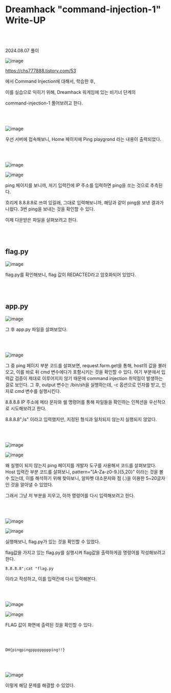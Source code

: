 <!DOCTYPE html>
<html>
<head>
    <link rel="stylesheet" type="text/css" href="style.css">
</head>
<body>
    <h1> Dreamhack "command-injection-1"  Write-UP</h1>
</body>
<br>
<br>
</html>

2024.08.07 풀이

![image](https://github.com/user-attachments/assets/8f249635-1e8a-47c7-9b9e-712445524af1)

https://chs777888.tistory.com/53

에서 Command Injection에 대해서, 학습한 후,

이를 실습으로 익히기 위해, Dreamhack 워게임에 있는 비기너 단계의

command-injection-1 풀어보려고 한다. 

<br>

</br>
  
![image](https://github.com/user-attachments/assets/32ecbe24-03c5-476e-88d4-8932ad5e87f5)

우선 서버에 접속해보니, Home 페이지에 Ping playgrond 라는 내용이 출력되었다. 

<br>

</br>

![image](https://github.com/user-attachments/assets/177844aa-89f8-4b1a-8260-5a313d9019e1)

![image](https://github.com/user-attachments/assets/925ad9c0-2790-46c0-b878-025a3aacb265)

ping 페이지를 보니까, 저기 입력칸에 IP 주소를 입력하면 ping을 쏘는 것으로 추측된다. 

흐리게 8.8.8.8로 쓰여 있길래, 그대로 입력해보니까, 해당과 같이 ping을 보낸 결과가 나왔다. 3번 ping을 보내는 것을 확인할 수 있다.

이제 다운받은 파일을 살펴보려고 한다.

 <br>

</br>

## flag.py
 ![image](https://github.com/user-attachments/assets/92727b1f-fe19-406f-9aab-db027b1ed65c)

flag.py를 확인해보니, flag 값이 REDACTED라고 암호화되어 있었다.

 <br>

</br> 

## app.py
 
![image](https://github.com/user-attachments/assets/2dfc7b73-0970-41a6-8684-938a4198e2e5)

그 후 app.py 파일을 살펴보았다. 

 <br>
</br>  

![image](https://github.com/user-attachments/assets/279c2273-40d0-47ea-a05d-46feb6b33ae8)

그 중 ping 페이지 부분 코드를 살펴보면, request.form.get을 통해, host의 값을 불러오고, 이를 바로 뒤 cmd 변수에다가 포함시키는 것을 확인할 수 있다. 여기 부분에서 입력값 검증이 제대로 이루어지지 않기 때문에 command injection 취약점이 발생하는 걸로 보인다. 그 후, output 변수는 /bin/sh을 실행하는데, -c 옵션으로 인자를 받고, 인자로 cmd 변수를 실행시킨다. 

8.8.8.8 IP 주소에 메타 문자와 쉘 명령어를 통해 파일들을 확인하는 인젝션을 우선적으로 시도해보려고 한다.

8.8.8.8";ls"  이라고 입력했지만, 지정된 형식과 일치되지 않는지 실행되지 않았다.

 <br>
 
</br>   

![image](https://github.com/user-attachments/assets/669ab8c2-9086-44b2-b054-69c8cb450039)

![image](https://github.com/user-attachments/assets/e0b91008-8ff2-4e41-8934-cf3c8944b839)

왜 실행이 되지 않는지 ping 페이지를 개발자 도구를 사용해서 코드를 살펴보았다. Host 입력칸 부분 코드를 살펴보니, pattern="[A-Za-z0-9.]{5,20}" 이라는 것을 볼 수 있는데, 이를 해석하기 위해 찾아보니, 알파벳 대소문자와 점 (.)을 이용한 5~20글자인 것을 알아낼 수 있었다.

그래서 그냥 저 부분을 지우고, 아까 명령어를 다시 입력해보려고 한다.

 <br>
 
</br>  

![image](https://github.com/user-attachments/assets/b94d8248-fec7-4ae6-8d89-7674eb2a59d2)

![image](https://github.com/user-attachments/assets/8ac6b422-a315-47d3-bcba-7cc2cad9567e)

실행해보니, flag.py가 있는 것을 확인할 수 있었다. 

flag값을 가지고 있는 flag.py를 실행시켜 flag값을 출력하게끔 명령어를 작성해보려고 한다. 

```
8.8.8.8";cat "flag.py
```

이라고 작성하고, 이를 입력칸에 다시 입력해본다.

 <br>
 
</br>   

![image](https://github.com/user-attachments/assets/c32e9892-f069-42af-9198-dc25ef26cc0a)

![image](https://github.com/user-attachments/assets/21307670-a8ec-4926-89f5-f77d602951da)

FLAG 값이 화면에 출력된 것을 확인할 수 있다.

 <br>
</br>  
 
```
DH{pingpingppppppppping!!}
```

  <br>
</br>  

![image](https://github.com/user-attachments/assets/aa31006e-b8c2-4d88-b0d4-c8a1c3a83870)

이렇게 해당 문제를 해결할 수 있었다.
